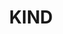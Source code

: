 ---
codehost: https://github.com/kubernetes-sigs/kind
keywords:
- Kubernetes IN Docker
logohandle: github_kubernetes-sig_kind
sort: kind
title: KIND
website: https://github.com/kubernetes-sigs/kind
---